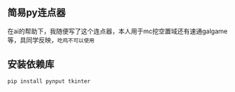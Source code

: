 ## 简易py连点器
在ai的帮助下，我随便写了这个连点器，本人用于mc挖空置域还有速通galgame等，具同学反映，`吃鸡不可以使用`   

## 安装依赖库
```
pip install pynput tkinter
```

